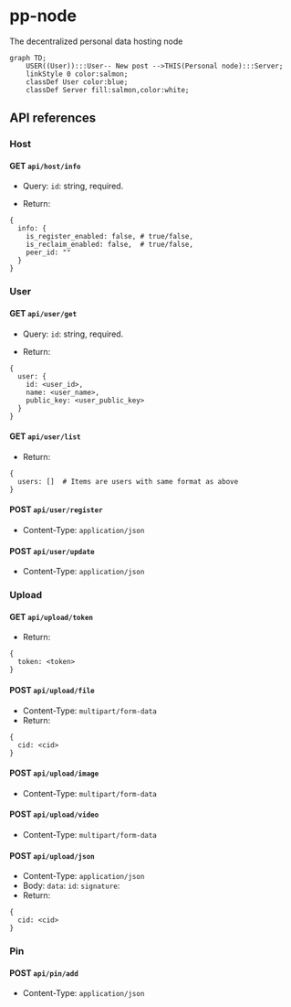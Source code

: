 # pp-node
The decentralized personal data hosting node

```mermaid
graph TD;
    USER((User)):::User-- New post -->THIS(Personal node):::Server;
    linkStyle 0 color:salmon;
    classDef User color:blue;
    classDef Server fill:salmon,color:white;
```

## API references
### Host
#### GET `api/host/info`
- Query:
`id`: string, required.

- Return: 
```
{
  info: {
    is_register_enabled: false, # true/false,
    is_reclaim_enabled: false,  # true/false,
    peer_id: ""
  }
}
```
### User
#### GET `api/user/get`
- Query:
`id`: string, required.

- Return: 
```
{
  user: {
    id: <user_id>,
    name: <user_name>,
    public_key: <user_public_key>
  }
}
```

#### GET `api/user/list`
- Return:
```
{
  users: []  # Items are users with same format as above
}
```

#### POST `api/user/register`
- Content-Type: `application/json`

#### POST `api/user/update`
- Content-Type: `application/json`

### Upload
#### GET `api/upload/token`
- Return:
```
{
  token: <token>
}
```

#### POST `api/upload/file`
- Content-Type: `multipart/form-data`
- Return:
```
{
  cid: <cid>
}
```

#### POST `api/upload/image`
- Content-Type: `multipart/form-data`

#### POST `api/upload/video`
- Content-Type: `multipart/form-data`

#### POST `api/upload/json`
- Content-Type: `application/json`
- Body:
  `data`:
  `id`:
  `signature`:
- Return:
```
{
  cid: <cid>
}
```

### Pin
#### POST `api/pin/add`
- Content-Type: `application/json`
